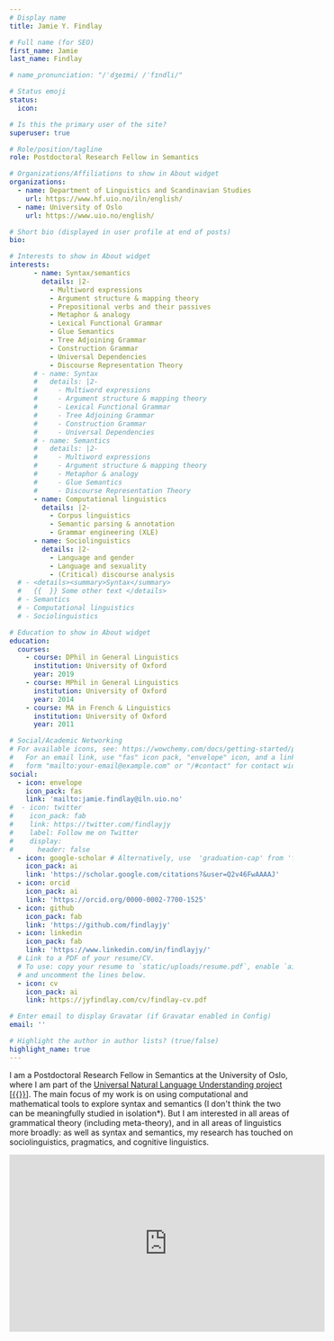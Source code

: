 ```yaml
---
# Display name
title: Jamie Y. Findlay

# Full name (for SEO)
first_name: Jamie
last_name: Findlay

# name_pronunciation: "/ˈdʒeɪmi/ /ˈfɪndli/"

# Status emoji
status:
  icon: 

# Is this the primary user of the site?
superuser: true

# Role/position/tagline
role: Postdoctoral Research Fellow in Semantics 

# Organizations/Affiliations to show in About widget
organizations:
  - name: Department of Linguistics and Scandinavian Studies
    url: https://www.hf.uio.no/iln/english/
  - name: University of Oslo
    url: https://www.uio.no/english/

# Short bio (displayed in user profile at end of posts)
bio:

# Interests to show in About widget
interests:
      - name: Syntax/semantics
        details: |2-
          - Multiword expressions
          - Argument structure & mapping theory
          - Prepositional verbs and their passives
          - Metaphor & analogy
          - Lexical Functional Grammar
          - Glue Semantics
          - Tree Adjoining Grammar
          - Construction Grammar
          - Universal Dependencies
          - Discourse Representation Theory
      # - name: Syntax
      #   details: |2-
      #     - Multiword expressions
      #     - Argument structure & mapping theory
      #     - Lexical Functional Grammar
      #     - Tree Adjoining Grammar
      #     - Construction Grammar
      #     - Universal Dependencies
      # - name: Semantics
      #   details: |2-
      #     - Multiword expressions
      #     - Argument structure & mapping theory
      #     - Metaphor & analogy
      #     - Glue Semantics
      #     - Discourse Representation Theory
      - name: Computational linguistics
        details: |2-
          - Corpus linguistics
          - Semantic parsing & annotation
          - Grammar engineering (XLE)
      - name: Sociolinguistics
        details: |2-
          - Language and gender
          - Language and sexuality
          - (Critical) discourse analysis
  # - <details><summary>Syntax</summary>
  #   {{  }} Some other text </details>
  # - Semantics
  # - Computational linguistics
  # - Sociolinguistics

# Education to show in About widget
education:
  courses:
    - course: DPhil in General Linguistics
      institution: University of Oxford
      year: 2019
    - course: MPhil in General Linguistics
      institution: University of Oxford
      year: 2014
    - course: MA in French & Linguistics
      institution: University of Oxford
      year: 2011

# Social/Academic Networking
# For available icons, see: https://wowchemy.com/docs/getting-started/page-builder/#icons
#   For an email link, use "fas" icon pack, "envelope" icon, and a link in the
#   form "mailto:your-email@example.com" or "/#contact" for contact widget.
social:
  - icon: envelope
    icon_pack: fas
    link: 'mailto:jamie.findlay@iln.uio.no'
#  - icon: twitter
#    icon_pack: fab
#    link: https://twitter.com/findlayjy
#    label: Follow me on Twitter
#    display:
#      header: false
  - icon: google-scholar # Alternatively, use  'graduation-cap' from 'fas' pack
    icon_pack: ai
    link: 'https://scholar.google.com/citations?&user=Q2v46FwAAAAJ'
  - icon: orcid
    icon_pack: ai
    link: 'https://orcid.org/0000-0002-7700-1525'
  - icon: github
    icon_pack: fab
    link: 'https://github.com/findlayjy'
  - icon: linkedin
    icon_pack: fab
    link: 'https://www.linkedin.com/in/findlayjy/'
  # Link to a PDF of your resume/CV.
  # To use: copy your resume to `static/uploads/resume.pdf`, enable `ai` icons in `params.yaml`,
  # and uncomment the lines below.
  - icon: cv
    icon_pack: ai
    link: https://jyfindlay.com/cv/findlay-cv.pdf

# Enter email to display Gravatar (if Gravatar enabled in Config)
email: ''

# Highlight the author in author lists? (true/false)
highlight_name: true
---
```


I am a Postdoctoral Research Fellow in Semantics at the University of Oslo,
where I am part of the [Universal Natural Language Understanding
project](https://prosjektbanken.forskningsradet.no/en/project/FORISS/300495?Kilde=FORISS&distribution=Ar&chart=bar&calcType=funding&Sprak=no&sortBy=date&sortOrder=desc&resultCount=30&offset=0&TemaEmne.2=eVitenskap)
[[{{<icon name = "github" pack = "fab">}}](https:www.github.com/Universal-NLU)].
The main focus of my work is on using computational and mathematical tools to
explore syntax and semantics (I don't think the two can be meaningfully studied
in isolation<span class="popup-note" data-toggle="tooltip" title="It's a pity
that Haj Ross's hybrid term &ldquo;semantax&rdquo; didn't catch on."
data-placement=right>*</span>). But I am interested in all areas of grammatical
theory (including meta-theory), and in all areas of linguistics more broadly: as
well as syntax and semantics, my research has touched on sociolinguistics,
pragmatics, and cognitive linguistics.

<iframe width="560" height="315" src="https://www.youtube.com/embed/dkkmHJ9zjiQ?si=PuZOhhf_JVVAmcoV" title="YouTube video player" frameborder="0" allow="accelerometer; autoplay; clipboard-write; encrypted-media; gyroscope; picture-in-picture; web-share" allowfullscreen></iframe>
